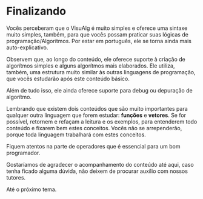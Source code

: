 # Finalizando

Vocês perceberam que o VisuAlg é muito simples e oferece uma sintaxe muito simples, também, para que vocês possam praticar suas lógicas de programação/Algorítmos. Por estar em português, ele se torna ainda mais auto-explicativo.

Observem que, ao longo do conteúdo, ele oferece suporte à criação de algorítmos simples e alguns algorítmos mais elaborados. Ele utiliza, também, uma estrutura muito similar às outras linguagens de programação, que vocês estudarão após este conteúdo básico.

Além de tudo isso, ele ainda oferece suporte para debug ou depuração de algorítmo.

Lembrando que existem dois conteúdos que são muito importantes para qualquer outra linguagem que forem estudar: **funções** e **vetores**. Se for possível, retornem e refaçam a leitura e os exemplos, para entenderem todo conteúdo e fixarem bem estes conceitos. Vocês não se arrependerão, porque toda linguagem trabalhará com estes conceitos.

Fiquem atentos na parte de operadores que é essencial para um bom programador.

Gostaríamos de agradecer o acompanhamento do conteúdo até aqui, caso tenha ficado alguma dúvida, não deixem de procurar auxílio com nossos tutores.

Até o próximo tema.